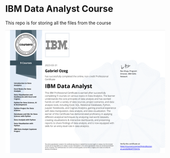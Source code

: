 # IBM Data Analyst Course 

This repo is for storing all the files from the course 

![Alt text](CourseraCertificate.png)
